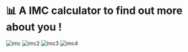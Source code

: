 # 📊 A IMC calculator to find out more about you !
![imc](https://github.com/user-attachments/assets/fe3073cd-d9ab-4844-8a65-984a96fdbda9)
![imc2](https://github.com/user-attachments/assets/bac58ccd-542a-43a7-8fca-7148cac4362b)
![imc3](https://github.com/user-attachments/assets/cb1abd34-c98c-46ee-8d9c-17c018d7509b)
![imc4](https://github.com/user-attachments/assets/acc81a17-b5a8-48fa-8e1c-c79cb24fab36)
